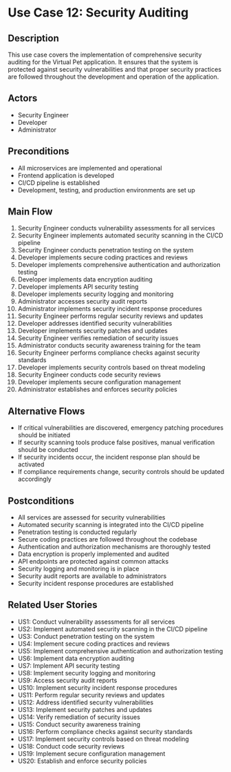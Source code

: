 # Use Case 12: Security Auditing

## Description
This use case covers the implementation of comprehensive security auditing for the Virtual Pet application. It ensures that the system is protected against security vulnerabilities and that proper security practices are followed throughout the development and operation of the application.

## Actors
- Security Engineer
- Developer
- Administrator

## Preconditions
- All microservices are implemented and operational
- Frontend application is developed
- CI/CD pipeline is established
- Development, testing, and production environments are set up

## Main Flow
1. Security Engineer conducts vulnerability assessments for all services
2. Security Engineer implements automated security scanning in the CI/CD pipeline
3. Security Engineer conducts penetration testing on the system
4. Developer implements secure coding practices and reviews
5. Developer implements comprehensive authentication and authorization testing
6. Developer implements data encryption auditing
7. Developer implements API security testing
8. Developer implements security logging and monitoring
9. Administrator accesses security audit reports
10. Administrator implements security incident response procedures
11. Security Engineer performs regular security reviews and updates
12. Developer addresses identified security vulnerabilities
13. Developer implements security patches and updates
14. Security Engineer verifies remediation of security issues
15. Administrator conducts security awareness training for the team
16. Security Engineer performs compliance checks against security standards
17. Developer implements security controls based on threat modeling
18. Security Engineer conducts code security reviews
19. Developer implements secure configuration management
20. Administrator establishes and enforces security policies

## Alternative Flows
- If critical vulnerabilities are discovered, emergency patching procedures should be initiated
- If security scanning tools produce false positives, manual verification should be conducted
- If security incidents occur, the incident response plan should be activated
- If compliance requirements change, security controls should be updated accordingly

## Postconditions
- All services are assessed for security vulnerabilities
- Automated security scanning is integrated into the CI/CD pipeline
- Penetration testing is conducted regularly
- Secure coding practices are followed throughout the codebase
- Authentication and authorization mechanisms are thoroughly tested
- Data encryption is properly implemented and audited
- API endpoints are protected against common attacks
- Security logging and monitoring is in place
- Security audit reports are available to administrators
- Security incident response procedures are established

## Related User Stories
- US1: Conduct vulnerability assessments for all services
- US2: Implement automated security scanning in the CI/CD pipeline
- US3: Conduct penetration testing on the system
- US4: Implement secure coding practices and reviews
- US5: Implement comprehensive authentication and authorization testing
- US6: Implement data encryption auditing
- US7: Implement API security testing
- US8: Implement security logging and monitoring
- US9: Access security audit reports
- US10: Implement security incident response procedures
- US11: Perform regular security reviews and updates
- US12: Address identified security vulnerabilities
- US13: Implement security patches and updates
- US14: Verify remediation of security issues
- US15: Conduct security awareness training
- US16: Perform compliance checks against security standards
- US17: Implement security controls based on threat modeling
- US18: Conduct code security reviews
- US19: Implement secure configuration management
- US20: Establish and enforce security policies